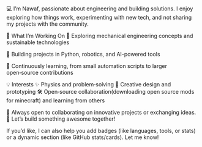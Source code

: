 💻 I’m Nawaf, passionate about engineering and building solutions.
I enjoy exploring how things work, experimenting with new tech, and not sharing my projects with the community.

🚀 What I’m Working On
🔧 Exploring mechanical engineering concepts and sustainable technologies

🤖 Building projects in Python, robotics, and AI-powered tools

🌱 Continuously learning, from small automation scripts to larger open‑source contributions

💡 Interests
✨ Physics and problem‑solving
🎨 Creative design and prototyping
🛠️ Open‑source collaboration(downloading open source mods for minecraft) and learning from others

💬 Always open to collaborating on innovative projects or exchanging ideas.
🌟 Let’s build something awesome together!

If you’d like, I can also help you add badges (like languages, tools, or stats) or a dynamic section (like GitHub stats/cards). Let me know!
